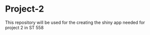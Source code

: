 # Project-2
This repository will be used for the creating the shiny app needed for project 2 in ST 558
